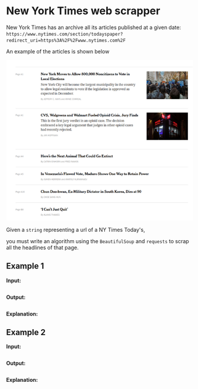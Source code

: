 # New York Times web scrapper

New York Times has an archive all its articles published at a given date: `https://www.nytimes.com/section/todayspaper?redirect_uri=https%3A%2F%2Fwww.nytimes.com%2F`

An example of the articles is shown below

![image info](./rsz_nytimes.png)


Given a `string` representing a url of a NY Times Today's,

you must write an algorithm using the `BeautifulSoup` and `requests` to scrap all the headlines of that page.



## Example 1


**Input:**

```python

```


**Output:**

```python

```

**Explanation:**



## Example 2


**Input:**

```python

```

**Output:**

```python

```

**Explanation:**
